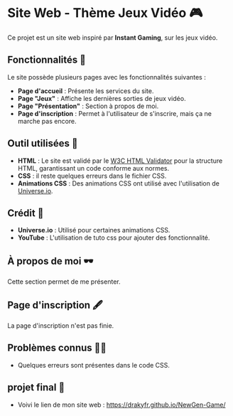 # Site Web - Thème Jeux Vidéo 🎮

Ce projet est un site web inspiré par **Instant Gaming**, sur les jeux vidéo.

## Fonctionnalités 📌

Le site possède plusieurs pages avec les fonctionnalités suivantes :

- **Page d'accueil** : Présente les services du site.
- **Page "Jeux"** : Affiche les dernières sorties de jeux vidéo.
- **Page "Présentation"** : Section à propos de moi.
- **Page d'inscription** : Permet à l'utilisateur de s'inscrire, mais ça ne marche pas encore.

## Outil utilisées 🔧

- **HTML** : Le site est validé par le [W3C HTML Validator](https://validator.w3.org/) pour la structure HTML, garantissant un code conforme aux normes.
- **CSS** : il reste quelques erreurs dans le fichier CSS.
- **Animations CSS** : Des animations CSS ont utilisé avec l'utilisation de [Universe.io](https://universe.io/).

## Crédit 📃

- **Universe.io** : Utilisé pour certaines animations CSS.
- **YouTube** : L'utilisation de tuto css pour ajouter des fonctionnalité.

## À propos de moi 🕶️

Cette section permet de me présenter.

## Page d'inscription 🖋️

La page d'inscription n'est pas finie.

## Problèmes connus ⛓️‍💥

- Quelques erreurs sont présentes dans le code CSS.

## projet final 📆

- Voivi le lien de mon site web : https://drakyfr.github.io/NewGen-Game/


